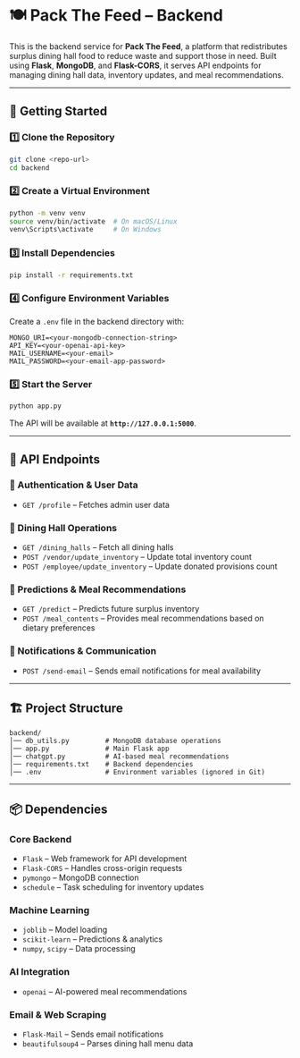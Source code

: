 # 🍽 **Pack The Feed – Backend**

This is the backend service for **Pack The Feed**, a platform that redistributes surplus dining hall food to reduce waste and support those in need. Built using **Flask**, **MongoDB**, and **Flask-CORS**, it serves API endpoints for managing dining hall data, inventory updates, and meal recommendations.

---

## 🚀 **Getting Started**

### **1️⃣ Clone the Repository**
```bash
git clone <repo-url>
cd backend
```

### **2️⃣ Create a Virtual Environment**
```bash
python -m venv venv
source venv/bin/activate  # On macOS/Linux
venv\Scripts\activate     # On Windows
```

### **3️⃣ Install Dependencies**
```bash
pip install -r requirements.txt
```

### **4️⃣ Configure Environment Variables**
Create a `.env` file in the backend directory with:
```
MONGO_URI=<your-mongodb-connection-string>
API_KEY=<your-openai-api-key>
MAIL_USERNAME=<your-email>
MAIL_PASSWORD=<your-email-app-password>
```

### **5️⃣ Start the Server**
```bash
python app.py
```
The API will be available at **`http://127.0.0.1:5000`**.

---

## 🔗 **API Endpoints**
### **📌 Authentication & User Data**
- `GET /profile` – Fetches admin user data

### **📌 Dining Hall Operations**
- `GET /dining_halls` – Fetch all dining halls
- `POST /vendor/update_inventory` – Update total inventory count
- `POST /employee/update_inventory` – Update donated provisions count

### **📌 Predictions & Meal Recommendations**
- `GET /predict` – Predicts future surplus inventory
- `POST /meal_contents` – Provides meal recommendations based on dietary preferences

### **📌 Notifications & Communication**
- `POST /send-email` – Sends email notifications for meal availability

---

## 🏗 **Project Structure**
```
backend/
│── db_utils.py         # MongoDB database operations
│── app.py              # Main Flask app
│── chatgpt.py          # AI-based meal recommendations
│── requirements.txt    # Backend dependencies
│── .env                # Environment variables (ignored in Git)
```

---

## 📦 **Dependencies**
### **Core Backend**
- `Flask` – Web framework for API development
- `Flask-CORS` – Handles cross-origin requests
- `pymongo` – MongoDB connection
- `schedule` – Task scheduling for inventory updates

### **Machine Learning**
- `joblib` – Model loading
- `scikit-learn` – Predictions & analytics
- `numpy`, `scipy` – Data processing

### **AI Integration**
- `openai` – AI-powered meal recommendations

### **Email & Web Scraping**
- `Flask-Mail` – Sends email notifications
- `beautifulsoup4` – Parses dining hall menu data

